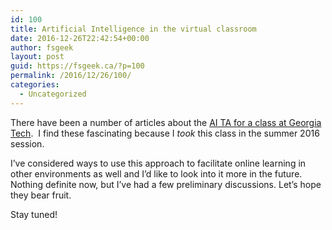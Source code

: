 ```yaml
---
id: 100
title: Artificial Intelligence in the virtual classroom
date: 2016-12-26T22:42:54+00:00
author: fsgeek
layout: post
guid: https://fsgeek.ca/?p=100
permalink: /2016/12/26/100/
categories:
  - Uncategorized
---
```

There have been a number of articles about the [AI TA for a class at Georgia Tech](https://backchannel.com/a-secret-ops-ai-aims-to-save-education-c1c887a56a67#.9gmxlajla).  I find these fascinating because I _took_ this class in the summer 2016 session.

I&#8217;ve considered ways to use this approach to facilitate online learning in other environments as well and I&#8217;d like to look into it more in the future. Nothing definite now, but I&#8217;ve had a few preliminary discussions. Let&#8217;s hope they bear fruit.

Stay tuned!

&nbsp;
